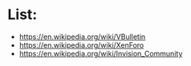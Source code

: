 
# List:
- https://en.wikipedia.org/wiki/VBulletin
- https://en.wikipedia.org/wiki/XenForo
- https://en.wikipedia.org/wiki/Invision_Community
